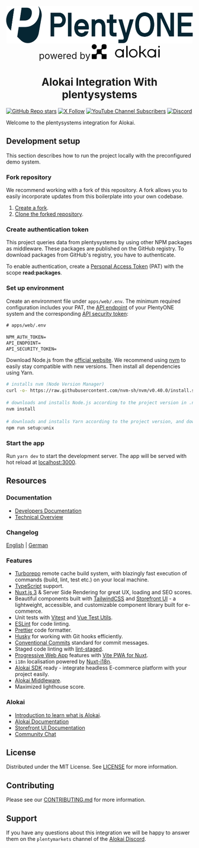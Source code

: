 <div align="center">

<a style="margin-bottom: 20px" href="https://plentyone.com" target="_blank">
  <picture>
    <source media="(prefers-color-scheme: dark)" srcset="./apps/web/public/images/PlentyONE_Logo_White_RGB.svg">
    <source media="(prefers-color-scheme: light)" srcset="./apps/web/public/images/PlentyONE_Logo_PlentyBlue_RGB.svg">
    <img alt="plentysystems logo" src="./apps/web/public/images/PlentyONE_Logo_PlentyBlue_RGB.svg" height="100px">
  </picture> 
</a>
<div align="center">
<span style="font-size: 25px"><bold>powered by</bold></span>
<a href="https://alokai.com" target="_blank">
  <picture>
    <source media="(prefers-color-scheme: dark)" srcset="./apps/web/public/images/alokai-logo-light.svg">
    <source media="(prefers-color-scheme: light)" srcset="./apps/web/public/images/alokai-logo-dark.svg">
    <img alt="alokai logo" src="./apps/web/public/images/alokai-logo-dark.svg" height="40px">
  </picture> 
</a>

</div>


  <h1 align="center">Alokai Integration With plentysystems</h1>

</div>



[![GitHub Repo stars](https://img.shields.io/github/stars/plentymarkets/plentyshop-pwa?style=social)](https://github.com/plentymarkets/plentyshop-pwa)
[![X Follow](https://img.shields.io/twitter/follow/plentymarkets?style=social)](https://twitter.com/plentymarkets)
[![YouTube Channel Subscribers](https://img.shields.io/youtube/channel/subscribers/UCauJsvmhbPNp6ii7tCGwxMg?style=social)](https://www.youtube.com/@plentymarkets)
[![Discord](https://img.shields.io/discord/770285988244750366?label=join%20discord&logo=Discord&logoColor=white)](https://discord.vuestorefront.io)

Welcome to the plentysystems integration for Alokai.

## Development setup

This section describes how to run the project locally with the preconfigured demo system.

### Fork repository

We recommend working with a fork of this repository. A fork allows you to easily incorporate updates from this boilerplate into your own codebase.

1. [Create a fork](https://docs.github.com/en/get-started/quickstart/fork-a-repo).
2. [Clone the forked repository](https://docs.github.com/en/repositories/creating-and-managing-repositories/cloning-a-repository).

### Create authentication token

This project queries data from plentysystems by using other NPM packages as middleware. These packages are published on the GitHub registry. To download packages from GitHub's registry, you have to authenticate.

To enable authentication, create a [Personal Access Token](https://github.com/settings/tokens/new) (PAT) with the scope **read:packages**.

### Set up environment

Create an environment file under `apps/web/.env`. The minimum required configuration includes your PAT, the [API endpoint](https://pwa-docs.plentymarkets.com/guide/how-to/middleware#api-endpoint) of your PlentyONE system and the corresponding [API security token](https://pwa-docs.plentymarkets.com/guide/how-to/middleware#api-security-token):

```properties
# apps/web/.env

NPM_AUTH_TOKEN=
API_ENDPOINT=
API_SECURITY_TOKEN=
```

Download Node.js from the [official website](https://nodejs.org/). We recommend using [nvm](https://github.com/nvm-sh/nvm) to easily stay compatible with new versions. Then install all dependencies using Yarn.

```bash
# installs nvm (Node Version Manager)
curl -o- https://raw.githubusercontent.com/nvm-sh/nvm/v0.40.0/install.sh | bash

# downloads and installs Node.js according to the project version in .nvmrc
nvm install

# downloads and installs Yarn according to the project version, and downloads, installs, and builds all dependencies
npm run setup:unix
```

### Start the app

Run `yarn dev` to start the development server. The app will be served with hot reload at [localhost:3000](http://localhost:3000/).

## Resources

### Documentation

- [Developers Documentation](https://pwa-docs.plentymarkets.com/)
- [Technical Overview](GUIDE.md)

### Changelog

[English](./docs/changelog/changelog_en.md) | [German](./docs/changelog/changelog_de.md)

### Features

- [Turborepo](https://turbo.build/) remote cache build system, with blazingly fast execution of commands (build, lint, test etc.) on your local machine.
- [TypeScript](https://www.typescriptlang.org/) support.
- [Nuxt.js 3](https://nuxt.com/) & Server Side Rendering for great UX, loading and SEO scores.
- Beautiful components built with [TailwindCSS](https://tailwindcss.com/) and [Storefront UI](https://docs.storefrontui.io/v2/) - a lightweight, accessible, and customizable component library built for e-commerce.
- Unit tests with [Vitest](https://vitest.dev/) and [Vue Test Utils](https://test-utils.vuejs.org).
- [ESLint](https://eslint.org/) for code linting.
- [Prettier](https://prettier.io/) code formatter.
- [Husky](https://typicode.github.io/husky/) for working with Git hooks efficiently.
- [Conventional Commits](https://www.conventionalcommits.org/en/v1.0.0/) standard for commit messages.
- Staged code linting with [lint-staged](https://github.com/okonet/lint-staged).
- [Progressive Web App](https://developer.mozilla.org/en-US/docs/Web/Progressive_web_apps/Guides/What_is_a_progressive_web_app) features with [Vite PWA for Nuxt](https://vite-pwa-org.netlify.app/).
- `i18n` localisation powered by [Nuxt-i18n](https://i18n.nuxtjs.org).
- [Alokai SDK](https://docs.vuestorefront.io/sdk/) ready - integrate headless E-commerce platform with your project easily.
- [Alokai Middleware](https://docs.vuestorefront.io/v2/architecture/server-middleware.html).
- Maximized lighthouse score.

### Alokai

- [Introduction to learn what is Alokai](https://docs.vuestorefront.io/v2/getting-started/introduction.html).
- [Alokai Documentation](https://docs.vuestorefront.io/v2/)
- [Storefront UI Documentation](https://docs.storefrontui.io/v2/vue/getting-started.html)
- [Community Chat](http://discord.vuestorefront.io)

## License

Distributed under the MIT License. See [LICENSE](LICENSE.md) for more information.

## Contributing

Please see our [CONTRIBUTING.md](.github/CONTRIBUTING.md) for more information.

## Support

If you have any questions about this integration we will be happy to answer them on the `plentymarkets` channel of the [Alokai Discord](http://discord.vuestorefront.io).
